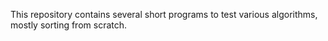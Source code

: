This repository contains several short programs to test various algorithms, mostly sorting from scratch.
